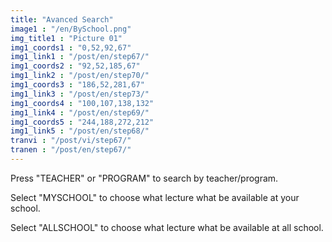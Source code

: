 ```yaml
---
title: "Avanced Search"
image1 : "/en/BySchool.png"
img_title1 : "Picture 01"
img1_coords1 : "0,52,92,67"
img1_link1 : "/post/en/step67/"
img1_coords2 : "92,52,185,67"
img1_link2 : "/post/en/step70/"
img1_coords3 : "186,52,281,67"
img1_link3 : "/post/en/step73/"
img1_coords4 : "100,107,138,132"
img1_link4 : "/post/en/step69/"
img1_coords5 : "244,188,272,212"
img1_link5 : "/post/en/step68/"
tranvi : "/post/vi/step67/"
tranen : "/post/en/step67/"
---
```

Press "TEACHER" or "PROGRAM" to search by teacher/program.

Select "MYSCHOOL" to choose what lecture what be available at your school.

Select "ALLSCHOOL" to choose what lecture what be available at all school.